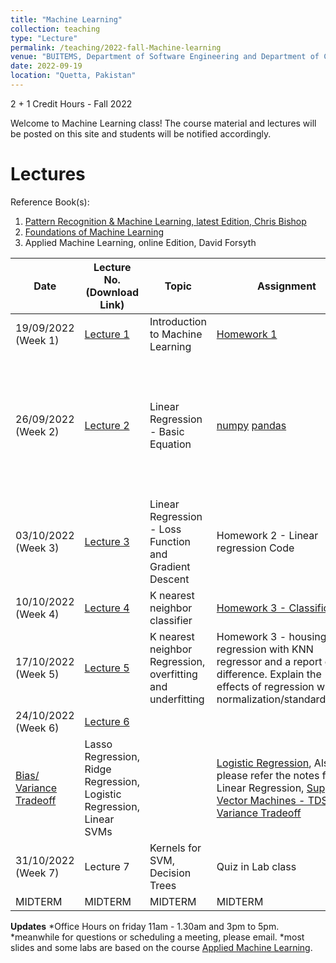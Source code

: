 ```yaml
---
title: "Machine Learning"
collection: teaching
type: "Lecture"
permalink: /teaching/2022-fall-Machine-learning
venue: "BUITEMS, Department of Software Engineering and Department of Computer Engineering"
date: 2022-09-19
location: "Quetta, Pakistan"
---
```


2 + 1 Credit Hours - Fall 2022

<!---
Machine Learning
======
-->

Welcome to Machine Learning class! 
The course material and lectures will be posted on this site and students will be notified accordingly. 




<!---[Grades](https://github.com/kashifliaqat/kashifliaqat.github.io/raw/master/files/fall_2021/Grading_PP.pdf)

[Formula Sheet - Final Term](https://github.com/kashifliaqat/kashifliaqat.github.io/raw/master/files/fall_2021/PP_final_Formula_Sheet.pdf)
-->

Lectures
======
Reference Book(s): 
1. [Pattern Recognition & Machine Learning, latest Edition, Chris Bishop](https://www.microsoft.com/en-us/research/uploads/prod/2006/01/Bishop-Pattern-Recognition-and-Machine-Learning-2006.pdf)
2. [Foundations of Machine Learning](https://github.com/Saniya-Ashraf/saniya-ashraf.github.io/raw/master/ML/foundations%20of%20machine%20learning%20second%20edition.pdf) 
3. Applied Machine Learning, online Edition, David Forsyth

| **Date**   | **Lecture No. (Download Link)**                                                                                      | **Topic**                            |**Assignment**| **supplementary content/ LABS**|
|------------|----------------------------------------------------------------------------------------------------------------------|--------------------------------------|--------------|--------------------------|
| 19/09/2022 (Week 1) | [Lecture 1](https://github.com/Saniya-Ashraf/saniya-ashraf.github.io/raw/master/ML/ML%20Lecture%201%20%20Introduction%20to%20Machine%20Learning.pdf) | Introduction to Machine Learning |[Homework 1](https://github.com/Saniya-Ashraf/saniya-ashraf.github.io/raw/master/ML/ML_assignment1.pdf)|[intro to ML, Google](https://developers.google.com/machine-learning/intro-to-ml)|
| 26/09/2022 (Week 2) | [Lecture 2](https://github.com/Saniya-Ashraf/saniya-ashraf.github.io/blob/master/ML/ML%20lecture%20notes%201%202022-09-28%2017_52_03.pdf) | Linear Regression - Basic Equation|[numpy](https://colab.research.google.com/github/google/eng-edu/blob/main/ml/cc/exercises/numpy_ultraquick_tutorial.ipynb?utm_source=mlcc&utm_campaign=colab-external&utm_medium=referral&utm_content=numpy_tf2-colab&hl=en) [pandas](https://colab.research.google.com/github/google/eng-edu/blob/main/ml/cc/exercises/pandas_dataframe_ultraquick_tutorial.ipynb?utm_source=mlcc&utm_campaign=colab-external&utm_medium=referral&utm_content=pandas_tf2-colab&hl=en)|[Stanford YT video](https://www.youtube.com/watch?v=4b4MUYve_U8), [Google - Linear Regression](https://developers.google.com/machine-learning/crash-course/descending-into-ml/linear-regression), [simple regression and analysis in Urdu](https://www.youtube.com/watch?v=37oVtO3vU9Y&ab_channel=WaqarDar),  , [correlation in urdu](https://www.youtube.com/watch?v=kEI8HAEsgKg&ab_channel=WaqarDar), [Multicolinearity](https://www.youtube.com/watch?v=sVJW5UXe84s&ab_channel=CampusX) | 
| 03/10/2022 (Week 3) | [Lecture 3](https://github.com/Saniya-Ashraf/saniya-ashraf.github.io/blob/master/ML/ML%20lecture%20notes%201%202022-09-28%2017_52_03.pdf) | Linear Regression - Loss Function and Gradient Descent|Homework 2 - Linear regression Code|[Linear Regression Lab](https://github.com/Saniya-Ashraf/saniya-ashraf.github.io/blob/master/ML/Linear%20Regression.ipynb), [lab zip file](https://github.com/Saniya-Ashraf/saniya-ashraf.github.io/raw/master/ML/Linear%20Regression.zip)
| 10/10/2022 (Week 4)| [Lecture 4](https://github.com/Saniya-Ashraf/saniya-ashraf.github.io/raw/master/ML/KNN%20and%20optimization.pdf) | K nearest neighbor classifier |[Homework 3 - Classification](https://github.com/Saniya-Ashraf/saniya-ashraf.github.io/blob/master/ML/homework%2B3.ipynb)|[KNN lab](https://github.com/Saniya-Ashraf/saniya-ashraf.github.io/raw/master/ML/Classification%20with%20KNN%20(2).zip), [fruit dataset](https://github.com/Saniya-Ashraf/saniya-ashraf.github.io/blob/master/ML/fruit_data_with_colors%20(1).txt)|
| 17/10/2022 (Week 5)| [Lecture 5](https://github.com/Saniya-Ashraf/saniya-ashraf.github.io/raw/master/ML/KNN%20and%20optimization.pdf) | K nearest neighbor Regression, overfitting and underfitting |Homework 3 - housing regression with KNN regressor and a report on the difference. Explain the effects of regression with normalization/standardization |[K nearest Neighbors - medium](https://medium.com/swlh/k-nearest-neighbor-ca2593d7a3c4)|
| 24/10/2022 (Week 6)| [Lecture 6](https://github.com/Saniya-Ashraf/saniya-ashraf.github.io/raw/master/ML/Regularization%20and%20SVMS.pdf)
[Bias/ Variance Tradeoff](http://scott.fortmann-roe.com/docs/BiasVariance.html)| Lasso Regression, Ridge Regression, Logistic Regression, Linear SVMs | |[Logistic Regression](https://www.youtube.com/watch?v=yIYKR4sgzI8), Also please refer the notes for Linear Regression, [Support Vector Machines - TDS](https://towardsdatascience.com/support-vector-machine-introduction-to-machine-learning-algorithms-934a444fca47) [Bias/ Variance Tradeoff](https://towardsdatascience.com/understanding-the-bias-variance-tradeoff-165e6942b229)|
| 31/10/2022 (Week 7)| Lecture 7 | Kernels for SVM, Decision Trees |Quiz in Lab class||
|MIDTERM|MIDTERM|MIDTERM|MIDTERM|MIDTERM|


**Updates**
*Office Hours on friday 11am - 1.30am and 3pm to 5pm.
*meanwhile for questions or scheduling a meeting, please email.
*most slides and some labs are based on the course [Applied Machine Learning](https://www.coursera.org/learn/python-machine-learning).  

